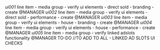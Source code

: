 *ui001* line item - media group - verify ui elements - direct sold - branding - create @MANAGER
*ui002* line item - media group - verify ui elements - direct sold - performance - create @MANAGER
*ui003* line item - media group - verify ui elements - house - branding - create @MANAGER
*ui004* line item - media group - verify ui elements - house - performance - create @MANAGER
*ui005* line item - media group - verify linked adslots functionality @MANAGER TO-DO
//TO ADD TO ALL - LINKED AD SLOTS UI CHECKS

